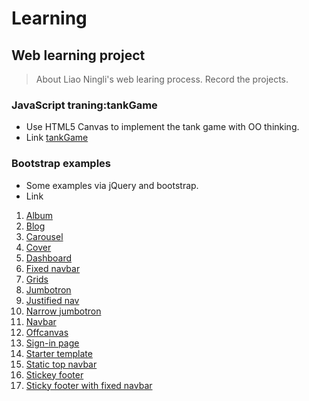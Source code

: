 # Learning
## Web learning project
>About Liao Ningli's web learing process.
>Record the projects.

### JavaScript traning:tankGame
+ Use HTML5 Canvas to implement the tank game with OO thinking.
+ Link [tankGame](http://liaonily.github.io/learning/tankGame/)

### Bootstrap examples
+ Some examples via jQuery and bootstrap.
+ Link
1. [Album](https://liaonily.github.io/learning/bootstrap/album.html)
2. [Blog](https://liaonily.github.io/learning/bootstrap/blog.html)
3. [Carousel](https://liaonily.github.io/learning/bootstrap/carousel.html)
4. [Cover](https://liaonily.github.io/learning/bootstrap/cover.html)
5. [Dashboard](https://liaonily.github.io/learning/bootstrap/dashboard.html)
6. [Fixed navbar](https://liaonily.github.io/learning/bootstrap/fixed_navbar.html)
7. [Grids](https://liaonily.github.io/learning/bootstrap/grids.html)
8. [Jumbotron](https://liaonily.github.io/learning/bootstrap/jumbotron.html)
9. [Justified nav](https://liaonily.github.io/learning/bootstrap/justified_nav.html)
10. [Narrow jumbotron](https://liaonily.github.io/learning/bootstrap/narrow_jumbotron.html)
11. [Navbar](https://liaonily.github.io/learning/bootstrap/navbar.html)
12. [Offcanvas](https://liaonily.github.io/learning/bootstrap/offcanvas.html)
13. [Sign-in page](https://liaonily.github.io/learning/bootstrap/sign-in_page.html)
14. [Starter template](https://liaonily.github.io/learning/bootstrap/starter_template.html)
15. [Static top navbar](https://liaonily.github.io/learning/bootstrap/static_top_navbar.html)
16. [Stickey footer](https://liaonily.github.io/learning/bootstrap/stickey_footer.html)
17. [Sticky footer with fixed navbar](https://liaonily.github.io/learning/bootstrap/sticky_footer_with_fixed_navbar.html)
